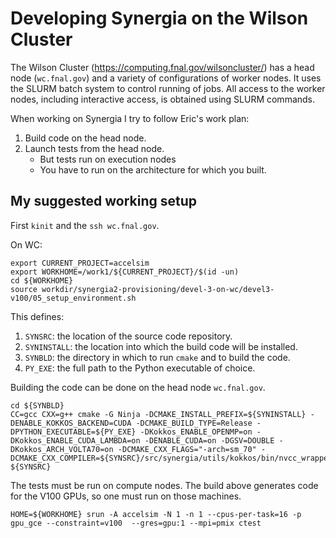 # Developing Synergia on the Wilson Cluster

The Wilson Cluster (https://computing.fnal.gov/wilsoncluster/) has a head node
(`wc.fnal.gov`)
and a variety of configurations of worker nodes. It uses the SLURM batch system
to control running of jobs. All access to the worker nodes, including interactive
access, is obtained using SLURM commands.

When working on Synergia I try to follow Eric's work plan:

1. Build code on the head node.
2. Launch tests from the head node.
    * But tests run on execution nodes
    * You have to run on the architecture for which you built.

## My suggested working setup

First `kinit` and the `ssh wc.fnal.gov`.

On WC:

    export CURRENT_PROJECT=accelsim
    export WORKHOME=/work1/${CURRENT_PROJECT}/$(id -un)
    cd ${WORKHOME}
    source workdir/synergia2-provisioning/devel-3-on-wc/devel3-v100/05_setup_environment.sh

This defines:

1. `SYNSRC`: the location of the source code repository.
2. `SYNINSTALL`: the location into which the build code will be installed.
3. `SYNBLD`: the directory in which to run `cmake` and to build the code.
4. `PY_EXE`: the full path to the Python executable of choice.

Building the code can be done on the head node `wc.fnal.gov`.

    cd ${SYNBLD}
    CC=gcc CXX=g++ cmake -G Ninja -DCMAKE_INSTALL_PREFIX=${SYNINSTALL} -DENABLE_KOKKOS_BACKEND=CUDA -DCMAKE_BUILD_TYPE=Release -DPYTHON_EXECUTABLE=${PY_EXE} -DKokkos_ENABLE_OPENMP=on -DKokkos_ENABLE_CUDA_LAMBDA=on -DENABLE_CUDA=on -DGSV=DOUBLE -DKokkos_ARCH_VOLTA70=on -DCMAKE_CXX_FLAGS="-arch=sm_70" -DCMAKE_CXX_COMPILER=${SYNSRC}/src/synergia/utils/kokkos/bin/nvcc_wrapper ${SYNSRC}

The tests must be run on compute nodes.
The build above generates code for the V100 GPUs, so one must run on those machines.

    HOME=${WORKHOME} srun -A accelsim -N 1 -n 1 --cpus-per-task=16 -p gpu_gce --constraint=v100  --gres=gpu:1 --mpi=pmix ctest


